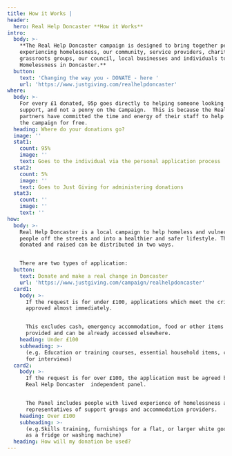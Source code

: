 ```yaml
---
title: How it Works |
header:
  hero: Real Help Doncaster **How it Works**
intro:
  body: >-
    **The Real Help Doncaster campaign is designed to bring together people
    experiencing homelessness, our community, service providers, charities,
    grassroots groups, our council, local businesses and individuals to end
    Homelessness in Doncaster.**
  button:
    text: 'Changing the way you - DONATE - here '
    url: 'https://www.justgiving.com/realhelpdoncaster'
where:
  body: >-
    For every £1 donated, 95p goes directly to helping someone looking for
    support, and not a penny on the Campaign.  This is because the Real Help
    partners have committed the time and energy of their staff to help support
    the campaign for free.
  heading: Where do your donations go?
  image: ''
  stat1:
    count: 95%
    image: ''
    text: Goes to the individual via the personal application process
  stat2:
    count: 5%
    image: ''
    text: Goes to Just Giving for administering donations
  stat3:
    count: ''
    image: ''
    text: ''
how:
  body: >-
    Real Help Doncaster is a local campaign to help homeless and vulnerable
    people off the streets and into a healthier and safer lifestyle. The funds
    donated and raised can be distributed in two ways.


    There are two types of application:
  button:
    text: Donate and make a real change in Doncaster
    url: 'https://www.justgiving.com/campaign/realhelpdoncaster'
  card1:
    body: >-
      If the request is for under £100, applications which meet the criteria are
      approved almost immediately.


      This excludes cash, emergency accommodation, food or other items which is
      provided and can be already accessed elsewhere.
    heading: Under £100
    subheading: >-
      (e.g. Education or training courses, essential household items, clothes
      for interviews)
  card2:
    body: >-
      If the request is for over £100, the application must be agreed by the
      Real Help Doncaster  independent panel.


      The Panel includes people with lived experience of homelessness alongside
      representatives of support groups and accommodation providers.
    heading: Over £100
    subheading: >-
      (e.g.Skills training, furnishings for a flat, or larger white goods such
      as a fridge or washing machine)
  heading: How will my donation be used?
---
```



